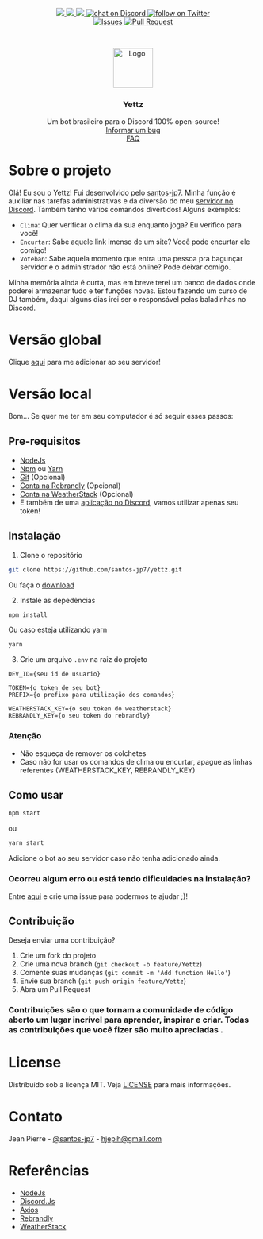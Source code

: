 <p align="center">
    <a href="https://github.com/santos-jp7/yettz/" alt="Version">
        <img src="https://img.shields.io/github/package-json/v/santos-jp7/yettz/master" />
    </a>
    <a href="https://github.com/santos-jp7/yettz/" alt="Version">
        <img src="https://img.shields.io/github/stars/santos-jp7/yettz" />
    </a>
    <a href="https://github.com/santos-jp7/yettz/graphs/contributors" alt="Contributors">
        <img src="https://img.shields.io/github/contributors/santos-jp7/yettz" />
    </a>
    <a href="https://discord.gg/zsAnRKZ">
        <img src="https://img.shields.io/discord/433127412444954634?logo=discord"
            alt="chat on Discord">
    </a>
    <a href="https://twitter.com/intent/follow?screen_name=santos_jp7">
        <img src="https://img.shields.io/twitter/follow/santos_jp7?style=social&logo=twitter"
            alt="follow on Twitter">
    </a>
    <br />
     <a href="https://github.com/santos-jp7/yettz/issues">
        <img src="https://img.shields.io/github/issues/santos-jp7/yettz"
            alt="Issues">
    </a>
    <a href="https://github.com/santos-jp7/yettz/pulls">
        <img src="https://img.shields.io/github/issues-pr/santos-jp7/yettz"
            alt="Pull Request">
    </a>
</p>

<br />
<p align="center">
  <a href="https://github.com/othneildrew/Best-README-Template">
    <img src="https://cdn.discordapp.com/avatars/572283573034418176/2b1aa05828bf6f382bc811a953c126a2.png" alt="Logo" width="80" height="80">
  </a>

  <h3 align="center">Yettz</h3>

  <p align="center">
    Um bot brasileiro para o Discord 100% open-source!
    <br />
    <a href="https://github.com/santos-jp7/yettz/issues">Informar um bug</a>
    <br />
    <a href="https://github.com/santos-jp7/yettz/issues">FAQ</a>
  </p>
</p>

# Sobre o projeto

Olá! Eu sou o Yettz! Fui desenvolvido pelo [santos-jp7](https://github.com/santos-jp7). Minha função é auxiliar nas tarefas administrativas e da diversão do meu [servidor no Discord](https://github.com/santos-jp7). Também tenho vários comandos divertidos! Alguns exemplos:

* `Clima`: Quer verificar o clima da sua enquanto joga? Eu verifico para você!
* `Encurtar`: Sabe aquele link imenso de um site? Você pode encurtar ele comigo!
* `Voteban`: Sabe aquela momento que entra uma pessoa pra bagunçar servidor e o administrador não está online? Pode deixar comigo.

Minha memória ainda é curta, mas em breve terei um banco de dados onde poderei armazenar tudo e ter funções novas. Estou fazendo um curso de DJ também, daqui alguns dias irei ser o responsável pelas baladinhas no Discord.

# Versão global

Clique [aqui](https://discordapp.com/api/oauth2/authorize?client_id=572283573034418176&permissions=8&scope=bot) para me adicionar ao seu servidor!

# Versão local

Bom... Se quer me ter em seu computador é só seguir esses passos:

## Pre-requisitos

* [NodeJs](https://nodejs.org/pt-br/download/)
* [Npm](https://www.npmjs.com/get-npm) ou [Yarn](https://yarnpkg.com/lang/en/docs/install/)
* [Git](https://git-scm.com/downloads) (Opcional)
* [Conta na Rebrandly](https://www.rebrandly.com) (Opcional)
* [Conta na WeatherStack](https://weatherstack.com) (Opcional)
* E também de uma [aplicação no Discord](https://discordapp.com/developers/applications), vamos utilizar apenas seu token!

## Instalação

1. Clone o repositório

```sh
git clone https://github.com/santos-jp7/yettz.git
```

Ou faça o [download](https://github.com/santos-jp7/yettz/archive/master.zip)

2. Instale as depedências

```sh
npm install
```

Ou caso esteja utilizando yarn
```sh
yarn
```

3. Crie um arquivo `.env` na raiz do projeto

```JS
DEV_ID={seu id de usuario}

TOKEN={o token de seu bot}
PREFIX={o prefixo para utilização dos comandos}

WEATHERSTACK_KEY={o seu token do weatherstack}
REBRANDLY_KEY={o seu token do rebrandly}
```
### Atenção
* Não esqueça de remover os colchetes
* Caso não for usar os comandos de clima ou encurtar, apague as linhas referentes (WEATHERSTACK_KEY, REBRANDLY_KEY)

## Como usar

```sh
npm start
```
ou
```sh
yarn start
```

Adicione o bot ao seu servidor caso não tenha adicionado ainda.

### Ocorreu algum erro ou está tendo dificuldades na instalação?

Entre [aqui](https://github.com/santos-jp7/yettz/issues) e crie uma issue para podermos te ajudar ;)!

## Contribuição

Deseja enviar uma contribuição?

1. Crie um fork do projeto
2. Crie uma nova branch (`git checkout -b feature/Yettz`)
3. Comente suas mudanças (`git commit -m 'Add function Hello'`)
4. Envie sua branch (`git push origin feature/Yettz`)
5. Abra um Pull Request

### Contribuições são o que tornam a comunidade de código aberto um lugar incrível para aprender, inspirar e criar. Todas as contribuições que você fizer são muito apreciadas .

# License

Distribuído sob a licença MIT. Veja [LICENSE](LICENSE) para mais informações.

# Contato

Jean Pierre - [@santos-jp7](https://twitter.com/santos-jp7) - hjepih@gmail.com

# Referências

* [NodeJs](http://nodejs.org)
* [Discord.Js](https://discord.js.org)
* [Axios](https://github.com/axios/axios)
* [Rebrandly](https://www.rebrandly.com)
* [WeatherStack](https://weatherstack.com)